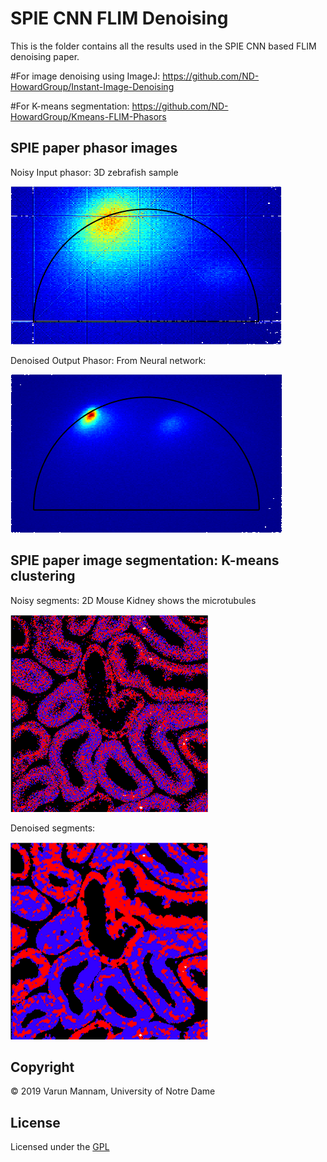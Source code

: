 # SPIE CNN FLIM Denoising
This is the folder contains all the results used in the SPIE CNN based FLIM denoising paper.

#For image denoising using ImageJ: 
https://github.com/ND-HowardGroup/Instant-Image-Denoising

#For K-means segmentation: 
https://github.com/ND-HowardGroup/Kmeans-FLIM-Phasors


## SPIE paper phasor images
Noisy Input phasor: 3D zebrafish sample

![](Test_images/Phasor/imagePhasorHistogram.png)

Denoised Output Phasor: From Neural network: 

![](Test_images/Phasor/imagePhasorHistogram_denoised.png)

## SPIE paper image segmentation: K-means clustering
Noisy segments: 2D Mouse Kidney shows the microtubules

![](Test_images/Segments/Noisy_Segments.png)

Denoised segments:

![](Test_images/Segments/Denosied_Segments.png)


## **Copyright**

© 2019 Varun Mannam, University of Notre Dame  

## **License**

Licensed under the [GPL](https://github.com/ND-HowardGroup/SPIE-CNN-FLIM-Denoising/blob/main/LICENSE)
